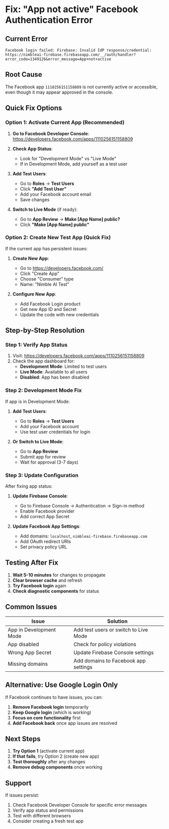 # Fix: "App not active" Facebook Authentication Error

## Current Error
```
Facebook login failed: Firebase: Invalid IdP response/credential: 
https://nimbleai-firebase.firebaseapp.com/__/auth/handler?error_code=1349126&error_message=App+not+active
```

## Root Cause
The Facebook app `1110256151158809` is not currently active or accessible, even though it may appear approved in the console.

## Quick Fix Options

### Option 1: Activate Current App (Recommended)

1. **Go to Facebook Developer Console**: https://developers.facebook.com/apps/1110256151158809
2. **Check App Status**:
   - Look for "Development Mode" vs "Live Mode"
   - If in Development Mode, add yourself as a test user

3. **Add Test Users**:
   - Go to **Roles** → **Test Users**
   - Click **"Add Test User"**
   - Add your Facebook account email
   - Save changes

4. **Switch to Live Mode** (if ready):
   - Go to **App Review** → **Make [App Name] public?**
   - Click **"Make [App Name] public"**

### Option 2: Create New Test App (Quick Fix)

If the current app has persistent issues:

1. **Create New App**:
   - Go to https://developers.facebook.com/
   - Click "Create App"
   - Choose "Consumer" type
   - Name: "Nimble AI Test"

2. **Configure New App**:
   - Add Facebook Login product
   - Get new App ID and Secret
   - Update the code with new credentials

## Step-by-Step Resolution

### Step 1: Verify App Status

1. Visit: https://developers.facebook.com/apps/1110256151158809
2. Check the app dashboard for:
   - **Development Mode**: Limited to test users
   - **Live Mode**: Available to all users
   - **Disabled**: App has been disabled

### Step 2: Development Mode Fix

If app is in Development Mode:

1. **Add Test Users**:
   - Go to **Roles** → **Test Users**
   - Add your Facebook account
   - Use test user credentials for login

2. **Or Switch to Live Mode**:
   - Go to **App Review**
   - Submit app for review
   - Wait for approval (3-7 days)

### Step 3: Update Configuration

After fixing app status:

1. **Update Firebase Console**:
   - Go to Firebase Console → Authentication → Sign-in method
   - Enable Facebook provider
   - Add correct App Secret

2. **Update Facebook App Settings**:
   - Add domains: `localhost`, `nimbleai-firebase.firebaseapp.com`
   - Add OAuth redirect URIs
   - Set privacy policy URL

## Testing After Fix

1. **Wait 5-10 minutes** for changes to propagate
2. **Clear browser cache** and refresh
3. **Try Facebook login** again
4. **Check diagnostic components** for status

## Common Issues

| Issue | Solution |
|-------|----------|
| App in Development Mode | Add test users or switch to Live Mode |
| App disabled | Check for policy violations |
| Wrong App Secret | Update Firebase Console settings |
| Missing domains | Add domains to Facebook app settings |

## Alternative: Use Google Login Only

If Facebook continues to have issues, you can:

1. **Remove Facebook login** temporarily
2. **Keep Google login** (which is working)
3. **Focus on core functionality** first
4. **Add Facebook back** once app issues are resolved

## Next Steps

1. **Try Option 1** (activate current app)
2. **If that fails**, try Option 2 (create new app)
3. **Test thoroughly** after any changes
4. **Remove debug components** once working

## Support

If issues persist:
1. Check Facebook Developer Console for specific error messages
2. Verify app status and permissions
3. Test with different browsers
4. Consider creating a fresh test app 